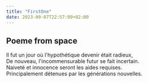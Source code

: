 ```yaml
---
title: "FirstOne"
date: 2023-09-07T22:57:09+02:00
---
```


## Poeme from space

Il fut un jour où l'hypothétique devenir était radieux,   
De nouveau, l'incommensurable futur se fait incertain.  
Naiveté et innocence seront les aides requises.  
Principalement détenues par les générations nouvelles.
